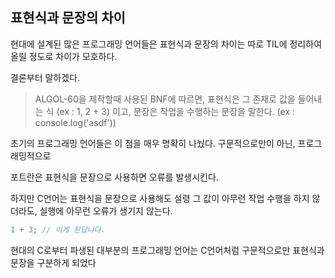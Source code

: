 ## 표현식과 문장의 차이

현대에 설계된 많은 프로그래밍 언어들은 표현식과 문장의 차이는 따로 TIL에 정리하여 올릴 정도로 차이가 모호하다.<br />

결론부터 말하겠다.

> ALGOL-60을 제작할때 사용된 BNF에 따르면, 표현식은 그 존재로 값을 들어내는 식 (ex : 1, 2 + 3) 이고, 문장은 작업을 수행하는 문장을 말한다. (ex : console.log('asdf'))

초기의 프로그래밍 언어들은 이 점을 매우 명확히 나눴다. 구문적으로만이 아닌, 프로그래밍적으로

포트란은 표현식을 문장으로 사용하면 오류를 발생시킨다.

하지만 C언어는 표현식을 문장으로 사용해도 설령 그 값이 아무런 작업 수행을 하지 않더라도, 실행에 아무런 오류가 생기지 않는다.

```c
1 + 3; // 이게 된답니다.
```

현대의 C로부터 파생된 대부분의 프로그래밍 언어는 C언어처럼 구문적으로만 표현식과 문장을 구분하게 되었다
